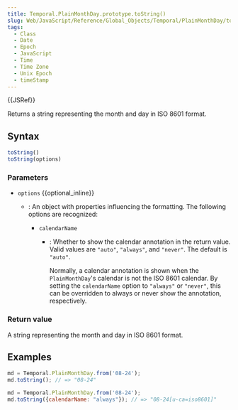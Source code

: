 ```yaml
---
title: Temporal.PlainMonthDay.prototype.toString()
slug: Web/JavaScript/Reference/Global_Objects/Temporal/PlainMonthDay/toString
tags:
  - Class
  - Date
  - Epoch
  - JavaScript
  - Time
  - Time Zone
  - Unix Epoch
  - timeStamp
---
```

{{JSRef}}

Returns a string representing the month and day in ISO 8601 format.

## Syntax

```js
toString()
toString(options)
```

### Parameters

- `options` {{optional_inline}}

  - : An object with properties influencing the formatting. The following
    options are recognized:

    - `calendarName`

      - : Whether to show the calendar annotation in the return value. Valid
        values are `"auto"`, `"always"`, and `"never"`. The default is `"auto"`.

        Normally, a calendar annotation is shown when the `PlainMonthDay`'s
        calendar is not the ISO 8601 calendar. By setting the `calendarName`
        option to `"always"` or `"never"`, this can be overridden to always or
        never show the annotation, respectively.

### Return value

A string representing the month and day in ISO 8601 format.

## Examples

```js
md = Temporal.PlainMonthDay.from('08-24');
md.toString(); // => "08-24"
```

```js
md = Temporal.PlainMonthDay.from('08-24');
md.toString({calendarName: "always"}); // => "08-24[u-ca=iso8601]"
```
